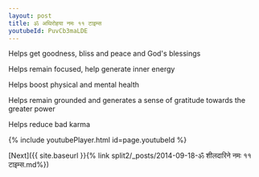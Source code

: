 ```yaml
---
layout: post
title: ॐ अथिरोहया नमः ११ टाइम्स
youtubeId: PuvCb3maLDE
---
```

 
 
Helps get goodness, bliss and peace and God's blessings
 
Helps remain focused, help generate inner energy 
 
Helps boost physical and mental health 
 
Helps remain grounded and generates a sense of gratitude towards the greater power 
 
Helps reduce bad karma
 
 
 
 


{% include youtubePlayer.html id=page.youtubeId %}
 
[Next]({{ site.baseurl }}{% link  split2/_posts/2014-09-18-ॐ शीलदारिने नमः ११ टाइम्स.md%})
 
